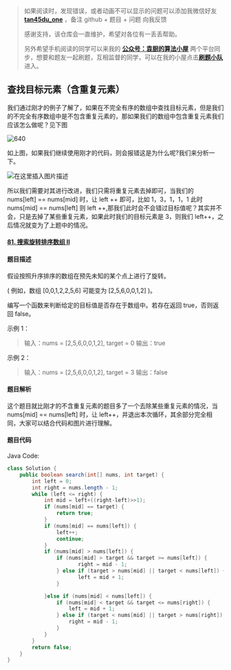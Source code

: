 > 如果阅读时，发现错误，或者动画不可以显示的问题可以添加我微信好友 **[tan45du_one](https://raw.githubusercontent.com/tan45du/tan45du.github.io/master/个人微信.15egrcgqd94w.jpg)** ，备注 github + 题目 + 问题 向我反馈
>
> 感谢支持，该仓库会一直维护，希望对各位有一丢丢帮助。
>
> 另外希望手机阅读的同学可以来我的 <u>[**公众号：袁厨的算法小屋**](https://raw.githubusercontent.com/tan45du/test/master/微信图片_20210320152235.2pthdebvh1c0.png)</u> 两个平台同步，想要和题友一起刷题，互相监督的同学，可以在我的小屋点击<u>[**刷题小队**](https://raw.githubusercontent.com/tan45du/test/master/微信图片_20210320152235.2pthdebvh1c0.png)</u>进入。

## **查找目标元素（含重复元素）**

我们通过刚才的例子了解了，如果在不完全有序的数组中查找目标元素，但是我们的不完全有序数组中是不包含重复元素的，那如果我们的数组中包含重复元素我们应该怎么做呢？见下图

![640](https://img-blog.csdnimg.cn/img_convert/9f77a33a7ff5b3fd8bbb98d77cb8a499.png)

如上图，如果我们继续使用刚才的代码，则会报错这是为什么呢?我们来分析一下。

![在这里插入图片描述](https://img-blog.csdnimg.cn/20210321134336356.png)

所以我们需要对其进行改进，我们只需将重复元素去掉即可，当我们的 nums[left] == nums[mid] 时，让 left ++ 即可，比如 1，3，1，1，1 此时 nums[mid] == nums[left] 则 left ++,那我们此时会不会错过目标值呢？其实并不会，只是去掉了某些重复元素，如果此时我们的目标元素是 3，则我们 left++，之后情况就变为了上题中的情况。

#### [81. 搜索旋转排序数组 II](https://leetcode-cn.com/problems/search-in-rotated-sorted-array-ii/)

#### **题目描述**

假设按照升序排序的数组在预先未知的某个点上进行了旋转。

( 例如，数组 [0,0,1,2,2,5,6] 可能变为 [2,5,6,0,0,1,2] )。

编写一个函数来判断给定的目标值是否存在于数组中。若存在返回 true，否则返回 false。

示例 1：

> 输入：nums = [2,5,6,0,0,1,2], target = 0 输出：true

示例 2：

> 输入：nums = [2,5,6,0,0,1,2], target = 3 输出：false

#### **题目解析**

这个题目就比刚才的不含重复元素的题目多了一个去除某些重复元素的情况，当 nums[mid] == nums[left] 时，让 left++，并退出本次循环，其余部分完全相同，大家可以结合代码和图片进行理解。

#### **题目代码**

Java Code:

```java
class Solution {
    public boolean search(int[] nums, int target) {
        int left = 0;
        int right = nums.length - 1;
        while (left <= right) {
            int mid = left+((right-left)>>1);
            if (nums[mid] == target) {
                return true;
            }
            if (nums[mid] == nums[left]) {
                left++;
                continue;
            }
            if (nums[mid] > nums[left]) {
                if (nums[mid] > target && target >= nums[left]) {
                       right = mid - 1;
                } else if (target > nums[mid] || target < nums[left]) {
                       left = mid + 1;
                }

            }else if (nums[mid] < nums[left]) {
                if (nums[mid] < target && target <= nums[right]) {
                    left = mid + 1;
                } else if (target < nums[mid] || target > nums[right]) {
                    right = mid - 1;
                }
            }
        }
        return false;
    }
}
```



